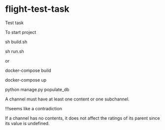 # flight-test-task
Test task 

To start project

 sh build.sh
 
 sh run.sh
 
 or 
 
 docker-compose build
 
 docker-compose up
 
 python manage.py populate_db 
 
A channel must have at least
one content or one subchannel.

!!!seems like a contradiction

If a channel has no contents, it does not affect the ratings of its parent since its value is
undefined.
